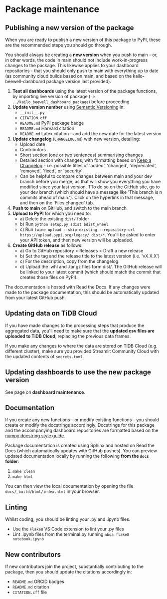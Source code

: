 # Package maintenance

## Publishing a new version of the package

When you are ready to publish a new version of this package to PyPI, these are the recommended steps you should go through.

You should always be creating a **new version** when you push to main - or, in other words, the code in main should not include work-in-progress changes to the package. This likewise applies to your dashboard repositories - that you should only push to main with everything up to date (as community cloud builds based on main, and based on the kailo-beewell-dashboard package version last provided).

1. **Test all dashboards** using the latest version of the package functions, by importing live version of package (`-e ../kailo_beewell_dashboard_package`) before proceeding
2. **Update version number** using [Semantic Versioning](https://semver.org/spec/v2.0.0.html) in:
    * `__init__.py`
    * `CITATION.cff` 
    * `README.md` PyPI package badge
    * `README.md` Harvard citation
    * `README.md` Latex citation - and add the new date for the latest version
3. **Update changelog** (`CHANGELOG.md`) with new version, detailing:
    * Upload date
    * Contributors
    * Short section (one or two sentences) summarising changes
    * Detailed section with changes, with formatting based on [Keep a Changelog](https://keepachangelog.com/en/1.1.0/) - i.e. possible titles of 'added', 'changed', 'deprecated', 'removed', 'fixed', or 'security'
    * Can be helpful to compare changes between main and your dev branch before you merge, as that will show you everything you have modified since your last version. TTo do so on the GitHub site, go to your dev branch (which should have a message like 'This branch is n commits ahead of main.'). Click on the hyperlink in that message, and then on the 'Files changed' tab.
4. **Push to main** on GitHub, and switch to the main branch
5. **Upload to PyPI** for which you need to:
    * a) Delete the existing `dist/` folder
    * b) Run `python setup.py sdist bdist_wheel`
    * c) Run `twine upload --skip-existing --repository-url https://upload.pypi.org/legacy/ dist/*`. You'll be asked to enter your API token, and then new version will be uploaded.
6. **Create GitHub release** as follows:
    * a) Go to GitHub repository > Releases > Draft a new release
    * b) Set the tag and the release title to the latest version (i.e. 'vX.X.X')
    * c) For the description, copy from the changelog.
    * d) Upload the .whl and .tar.gz files form dist/. The GitHub release will be linked to your latest commit (which should match the commit that creates those files on PyPI).

The documentation is hosted with Read the Docs. If any changes were made to the package documentation, this should be automatically updated from your latest GitHub push.

## Updating data on TiDB Cloud

If you have made changes to the processing steps that produce the aggregated data, you'll need to make sure that the **updated csv files are uploaded to TiDB Cloud**, replacing the previous data frames.

If you make any changes to where the data are stored on TiDB Cloud (e.g. different cluster), make sure you provided Streamlit Community Cloud with the updated contents of `secrets.toml`.

## Updating dashboards to use the new package version

See page on **dashboard maintenance**.

## Documentation

If you create any new functions - or modify existing functions - you should create or modify the docstrings accordingly. Docstrings for this package and the accompanying dashboard repositories are formatted based on the [numpy docstring style guide](https://numpydoc.readthedocs.io/en/latest/format.html).

Package documentation is created using Sphinx and hosted on Read the Docs (which automatically updates with GitHub pushes). You can preview updated documentation locally by running the following **from the `docs` folder**:
1. `make clean`
2. `make html`

You can then view the local documentation by opening the file `docs/_build/html/index.html` in your browser.

## Linting

Whilst coding, you should be linting your .py and .ipynb files.
* Use the `Flake8` VS Code extension to lint your .py files
* Lint .ipynb files from the terminal by running `nbqa flake8 notebook.ipynb`

## New contributors

If new contributors join the project, substantially contributing to the package, then you should update the citations accordingly in:
* `README.md` ORCID badges
* `README.md` citation
* `CITATION.cff` file